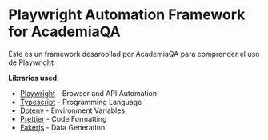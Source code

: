 # Playwright Automation Framework for AcademiaQA

Este es un framework desaroollad por AcademiaQA para comprender el uso de Playwright

**Libraries used:**
- [Playwright](https://playwright.dev/) - Browser and API Automation
- [Typescript](https://www.typescriptlang.org/) - Programming Language
- [Dotenv](https://www.npmjs.com/package/dotenv) - Environment Variables
- [Prettier](https://prettier.io/) - Code Formatting
- [Fakerjs](https://fakerjs.dev/) - Data Generation
